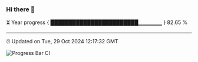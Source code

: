 ### Hi there 👋

⏳ Year progress { ████████████████████████▁▁▁▁▁▁ } 82.65 %

---

⏰ Updated on Tue, 29 Oct 2024 12:17:32 GMT

![Progress Bar CI](https://github.com/liununu/liununu/workflows/Progress%20Bar%20CI/badge.svg)
